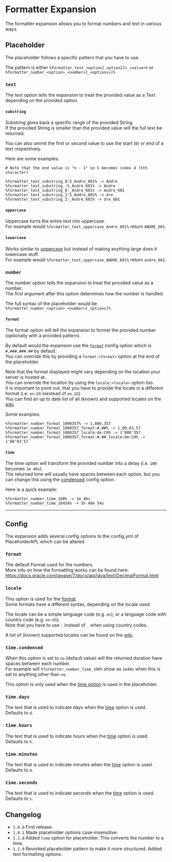 [wiki]: https://wiki.powerplugins.net/wiki/formatter-expansion

# Formatter Expansion
The formatter expansion allows you to format numbers and text in various ways.

## Placeholder
The placeholder follows a specific pattern that you have to use.  

The pattern is either `%formatter_text_<option[_option2]>_<value>%` or `%formatter_number_<option>_<number>[_<options>]%`

### `text`
The text option tells the expansion to treat the provided value as a Text depending on the provided option.

#### `substring`
Substring gives back a specific range of the provided String.  
If the provided String is smaller than the provided value will the full text be returned.

You can also ommit the first or second value to use the start (`0`) or end of a text respectively.

Here are some examples:  
```
# Note that the end value is "n - 1" so 5 becomes index 4 (5th character)

%formatter_text_substring_0:5_Andre_601% -> Andre
%formatter_text_substring_:5_Andre_601% -> Andre
%formatter_text_substring_0:_Andre_601% -> Andre_601
%formatter_text_substring_2:5_Andre_601% -> dre
%formatter_text_substring_2:_Andre_601% -> dre_601
```

#### `uppercase`
Uppercase turns the entire text into uppercase.  
For example would `%formatter_text_uppercase_Andre_601%` return `ANDRE_601`.

#### `lowercase`
Works similar to [uppercase](#uppercase) but instead of making anything large does it lowercase stuff.  
For example would `%formatter_text_uppercase_ANDRE_601%` return `andre_601`.


### `number`
The number option tells the expansion to treat the provided value as a number.  
The first argument after this option determines how the number is handled.

The full syntax of the placeholder would be `%formatter_number_<option>_<number>[_options]%`

#### `format`
The format option will tell the expansion to format the provided number (optionally with a provided pattern).

By default would the expansion use the [`format`](#format-1) config option which is `#,###,###.##` by default.  
You can override this by providing a `format:<format>` option at the end of the placeholder.

Note that the format displayed might vary depending on the location your server is hosted at.  
You can override the location by using the `locale:<locale>` option too.  
It is important to point out, that you have to provide the locale in a different format (i.e. `en:US` inestead of `en_US`)  
You can find an up to date list of all (known) and supported locales on the [wiki].

Some examples:  
```
%formatter_number_format_1000357% -> 1,000,357
%formatter_number_format_1000357_format:#,##% -> 1,00,03,57
%formatter_number_format_1000357_locale:de:CH% -> 1'000'357
%formatter_number_format_1000357_format:#,##_locale:de:CH% -> 1'00'03'57
```

#### `time`
The time option will transform the provided number into a delay (i.e. `100` becomes `1m 40s`).  
The returned time will usually have spaces between each option, but you can change this using the [condensed](#timecondensed) config option.

Here is a quick example:  
```
%formatter_number_time_100% -> 1m 40s
%formatter_number_time_20454% -> 5h 40m 54s
```

----
## Config
The expansion adds several config options to the config.yml of PlaceholderAPI, which can be altered.

### `format`
The default Format used for the numbers.  
More info on how the formatting works can be found here: https://docs.oracle.com/javase/7/docs/api/java/text/DecimalFormat.html

### `locale`
This option is used for the [format](#format).  
Some formats have a different syntax, depending on the locale used.

The locale can be a simple language code (e.g. `en`), or a language code with country code (e.g. `en:US`).  
Note that you have to use `:` instead of `_` when using country codes.

A list of (known) supported locales can be found on the [wiki].

### `time.condensed`
When this option is set to `no` (default value) will the returned duration have spaces between each number.  
For example will `%formatter_number_time_100%` show as `1m40s` when this is set to anything other than `no`.

This option is only used when the [time option](#time) is used in the placeholder.

### `time.days`
The text that is used to indicate days when the [time](#time) option is used.  
Defaults to `d`.

### `time.hours`
The text that is used to indicate hours when the [time](#time) option is used.  
Defaults to `h`.

### `time.minutes`
The text that is used to indicate minutes when the [time](#time) option is used.  
Defaults to `m`.

### `time.seconds`
The text that is used to indicate seconds when the [time](#time) option is used.  
Defaults to `s`.

## Changelog
- `1.0.0` First release.
- `1.0.1` Made placeholder options case-insensitive.
- `1.1.0` Added `time` option for placeholder. This converts the number to a time.
- `1.2.0` Revorked placeholder pattern to make it more structured. Added text formatting options.